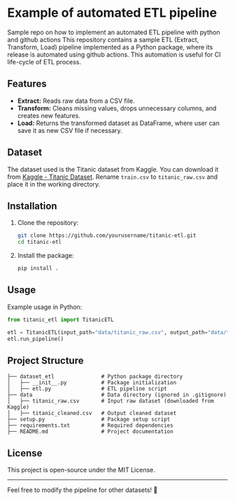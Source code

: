 # Example of automated ETL pipeline
Sample repo on how to implement an automated ETL pipeline with python and github actions
This repository contains a sample ETL (Extract, Transform, Load) pipeline implemented as a Python package, where its release is automated using github actions. This automation is useful for CI life-cycle of ETL process.

## Features
- **Extract:** Reads raw data from a CSV file.
- **Transform:** Cleans missing values, drops unnecessary columns, and creates new features.
- **Load:** Returns the transformed dataset as DataFrame, where user can save it as new CSV file if necessary.

## Dataset
The dataset used is the Titanic dataset from Kaggle. You can download it from [Kaggle - Titanic Dataset](https://www.kaggle.com/competitions/titanic/data). Rename `train.csv` to `titanic_raw.csv` and place it in the working directory.

## Installation
1. Clone the repository:
   ```bash
   git clone https://github.com/yourusername/titanic-etl.git
   cd titanic-etl
   ```
2. Install the package:
   ```bash
   pip install .
   ```

## Usage
Example usage in Python:
```python
from titanic_etl import TitanicETL

etl = TitanicETL(input_path="data/titanic_raw.csv", output_path="data/titanic_cleaned.csv")
etl.run_pipeline()
```

## Project Structure
```
├── dataset_etl               # Python package directory
│   ├── __init__.py           # Package initialization
│   ├── etl.py                # ETL pipeline script
├── data                      # Data directory (ignored in .gitignore)
│   ├── titanic_raw.csv       # Input raw dataset (downloaded from Kaggle)
│   ├── titanic_cleaned.csv   # Output cleaned dataset
├── setup.py                  # Package setup script
├── requirements.txt          # Required dependencies
├── README.md                 # Project documentation
```

## License
This project is open-source under the MIT License.

---

Feel free to modify the pipeline for other datasets! 🚀